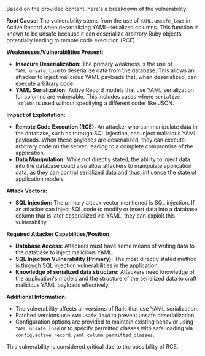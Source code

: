 Based on the provided content, here's a breakdown of the vulnerability:

**Root Cause:**
The vulnerability stems from the use of `YAML.unsafe_load` in Active Record when deserializing YAML-serialized columns. This function is known to be unsafe because it can deserialize arbitrary Ruby objects, potentially leading to remote code execution (RCE).

**Weaknesses/Vulnerabilities Present:**
- **Insecure Deserialization:** The primary weakness is the use of `YAML.unsafe_load` to deserialize data from the database. This allows an attacker to inject malicious YAML payloads that, when deserialized, can execute arbitrary code.
- **YAML Serialization:**  Active Record models that use YAML serialization for columns are vulnerable. This includes cases where `serialize :column` is used without specifying a different coder like JSON.

**Impact of Exploitation:**
- **Remote Code Execution (RCE):** An attacker who can manipulate data in the database, such as through SQL injection, can inject malicious YAML payloads. When these payloads are deserialized, they can execute arbitrary code on the server, leading to a complete compromise of the application.
- **Data Manipulation:**  While not directly stated, the ability to inject data into the database could also allow attackers to manipulate application data, as they can control serialized data and thus, influence the state of application models.

**Attack Vectors:**
- **SQL Injection:** The primary attack vector mentioned is SQL injection. If an attacker can inject SQL code to modify or insert data into a database column that is later deserialized via YAML, they can exploit this vulnerability.

**Required Attacker Capabilities/Position:**
- **Database Access:** Attackers must have some means of writing data to the database to inject malicious YAML.
- **SQL Injection Vulnerability (Primary):** The most directly stated method is through SQL injection vulnerabilities in the application.
- **Knowledge of serialized data structure:** Attackers need knowledge of the application's models and the structure of the serialized data to craft malicious YAML payloads effectively.

**Additional Information:**
- The vulnerability affects all versions of Rails that use YAML serialization.
- Patched versions use `YAML.safe_load` to prevent unsafe deserialization.
- Configuration options are provided to maintain existing behavior using `YAML.unsafe_load` or to specify permitted classes with safe loading via `config.active_record.yaml_column_permitted_classes`.

This vulnerability is considered critical due to the possibility of RCE.